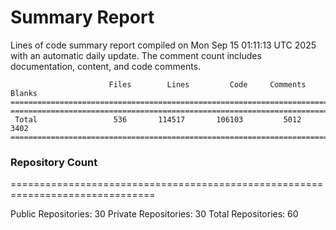 # Summary Report
Lines of code summary report compiled on Mon Sep 15 01:11:13 UTC 2025 with an automatic daily update. The comment count includes documentation, content, and code comments.
```
                      Files        Lines         Code     Comments       Blanks
===============================================================================
===============================================================================
 Total                 536       114517       106103         5012         3402
===============================================================================
```

### Repository Count
===============================================================================

Public Repositories: 30
Private Repositories: 30
Total Repositories: 60

